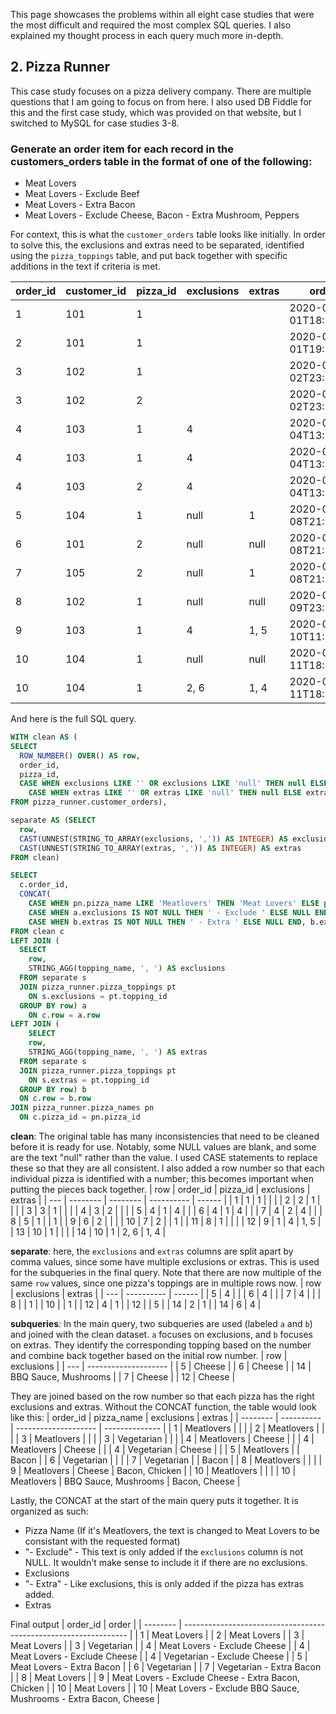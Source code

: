 This page showcases the problems within all eight case studies that were the most difficult and required the most complex SQL queries. I also explained my thought process in each query much more in-depth.

## 2. Pizza Runner

This case study focuses on a pizza delivery company. There are multiple questions that I am going to focus on from here. I also used DB Fiddle for this and the first case study, which was provided on that website, but I switched to MySQL for case studies 3-8.

### Generate an order item for each record in the customers_orders table in the format of one of the following:
- Meat Lovers
- Meat Lovers - Exclude Beef
- Meat Lovers - Extra Bacon
- Meat Lovers - Exclude Cheese, Bacon - Extra Mushroom, Peppers

For context, this is what the `customer_orders` table looks like initially. In order to solve this, the exclusions and extras need to be separated, identified using the `pizza_toppings` table, and put back together with specific additions in the text if criteria is met.

| order_id | customer_id | pizza_id | exclusions | extras | order_time               |
| -------- | ----------- | -------- | ---------- | ------ | ------------------------ |
| 1        | 101         | 1        |            |        | 2020-01-01T18:05:02.000Z |
| 2        | 101         | 1        |            |        | 2020-01-01T19:00:52.000Z |
| 3        | 102         | 1        |            |        | 2020-01-02T23:51:23.000Z |
| 3        | 102         | 2        |            |        | 2020-01-02T23:51:23.000Z |
| 4        | 103         | 1        | 4          |        | 2020-01-04T13:23:46.000Z |
| 4        | 103         | 1        | 4          |        | 2020-01-04T13:23:46.000Z |
| 4        | 103         | 2        | 4          |        | 2020-01-04T13:23:46.000Z |
| 5        | 104         | 1        | null       | 1      | 2020-01-08T21:00:29.000Z |
| 6        | 101         | 2        | null       | null   | 2020-01-08T21:03:13.000Z |
| 7        | 105         | 2        | null       | 1      | 2020-01-08T21:20:29.000Z |
| 8        | 102         | 1        | null       | null   | 2020-01-09T23:54:33.000Z |
| 9        | 103         | 1        | 4          | 1, 5   | 2020-01-10T11:22:59.000Z |
| 10       | 104         | 1        | null       | null   | 2020-01-11T18:34:49.000Z |
| 10       | 104         | 1        | 2, 6       | 1, 4   | 2020-01-11T18:34:49.000Z |

And here is the full SQL query.
```sql
WITH clean AS (
SELECT
  ROW_NUMBER() OVER() AS row,
  order_id,
  pizza_id,
  CASE WHEN exclusions LIKE '' OR exclusions LIKE 'null' THEN null ELSE exclusions END AS exclusions,
    CASE WHEN extras LIKE '' OR extras LIKE 'null' THEN null ELSE extras END AS extras
FROM pizza_runner.customer_orders),

separate AS (SELECT
  row,
  CAST(UNNEST(STRING_TO_ARRAY(exclusions, ',')) AS INTEGER) AS exclusions,
  CAST(UNNEST(STRING_TO_ARRAY(extras, ',')) AS INTEGER) AS extras
FROM clean)

SELECT
  c.order_id,
  CONCAT(
    CASE WHEN pn.pizza_name LIKE 'Meatlovers' THEN 'Meat Lovers' ELSE pn.pizza_name END,
    CASE WHEN a.exclusions IS NOT NULL THEN ' - Exclude ' ELSE NULL END, a.exclusions,
    CASE WHEN b.extras IS NOT NULL THEN ' - Extra ' ELSE NULL END, b.extras) AS order
FROM clean c
LEFT JOIN (
  SELECT
    row,
    STRING_AGG(topping_name, ', ') AS exclusions
  FROM separate s
  JOIN pizza_runner.pizza_toppings pt
    ON s.exclusions = pt.topping_id
  GROUP BY row) a
    ON c.row = a.row
LEFT JOIN (
    SELECT
    row,
    STRING_AGG(topping_name, ', ') AS extras
  FROM separate s
  JOIN pizza_runner.pizza_toppings pt
    ON s.extras = pt.topping_id
  GROUP BY row) b
  ON c.row = b.row
JOIN pizza_runner.pizza_names pn
  ON c.pizza_id = pn.pizza_id
```
**clean**: The original table has many inconsistencies that need to be cleaned before it is ready for use. Notably, some NULL values are blank, and some are the text "null" rather than the value. I used CASE statements to replace these so that they are all consistent. I also added a row number so that each individual pizza is identified with a number; this becomes important when putting the pieces back together.
| row | order_id | pizza_id | exclusions | extras |
| --- | -------- | -------- | ---------- | ------ |
| 1   | 1        | 1        |            |        |
| 2   | 2        | 1        |            |        |
| 3   | 3        | 1        |            |        |
| 4   | 3        | 2        |            |        |
| 5   | 4        | 1        | 4          |        |
| 6   | 4        | 1        | 4          |        |
| 7   | 4        | 2        | 4          |        |
| 8   | 5        | 1        |            | 1      |
| 9   | 6        | 2        |            |        |
| 10  | 7        | 2        |            | 1      |
| 11  | 8        | 1        |            |        |
| 12  | 9        | 1        | 4          | 1, 5   |
| 13  | 10       | 1        |            |        |
| 14  | 10       | 1        | 2, 6       | 1, 4   |

**separate**: here, the `exclusions` and `extras` columns are split apart by comma values, since some have multiple exclusions or extras. This is used for the subqueries in the final query. Note that there are now multiple of the same `row` values, since one pizza's toppings are in multiple rows now.
| row | exclusions | extras |
| --- | ---------- | ------ |
| 5   | 4          |        |
| 6   | 4          |        |
| 7   | 4          |        |
| 8   |            | 1      |
| 10  |            | 1      |
| 12  | 4          | 1      |
| 12  |            | 5      |
| 14  | 2          | 1      |
| 14  | 6          | 4      |

**subqueries**: In the main query, two subqueries are used (labeled `a` and `b`) and joined with the clean dataset. `a` focuses on exclusions, and `b` focuses on extras. They identify the corresponding topping based on the number and combine back together based on the initial row number.
| row | exclusions           |
| --- | -------------------- |
| 5   | Cheese               |
| 6   | Cheese               |
| 14  | BBQ Sauce, Mushrooms |
| 7   | Cheese               |
| 12  | Cheese               |

They are joined based on the row number so that each pizza has the right exclusions and extras. Without the CONCAT function, the table would look like this:
| order_id | pizza_name | exclusions           | extras         |
| -------- | ---------- | -------------------- | -------------- |
| 1        | Meatlovers |                      |                |
| 2        | Meatlovers |                      |                |
| 3        | Meatlovers |                      |                |
| 3        | Vegetarian |                      |                |
| 4        | Meatlovers | Cheese               |                |
| 4        | Meatlovers | Cheese               |                |
| 4        | Vegetarian | Cheese               |                |
| 5        | Meatlovers |                      | Bacon          |
| 6        | Vegetarian |                      |                |
| 7        | Vegetarian |                      | Bacon          |
| 8        | Meatlovers |                      |                |
| 9        | Meatlovers | Cheese               | Bacon, Chicken |
| 10       | Meatlovers |                      |                |
| 10       | Meatlovers | BBQ Sauce, Mushrooms | Bacon, Cheese  |

Lastly, the CONCAT at the start of the main query puts it together. It is organized as such:
- Pizza Name (If it's Meatlovers, the text is changed to Meat Lovers to be consistant with the requested format)
- "- Exclude" - This text is only added if the `exclusions` column is not NULL. It wouldn't make sense to include it if there are no exclusions.
- Exclusions
- "- Extra" - Like exclusions, this is only added if the pizza has extras added.
- Extras

Final output
| order_id | order                                                            |
| -------- | ---------------------------------------------------------------- |
| 1        | Meat Lovers                                                      |
| 2        | Meat Lovers                                                      |
| 3        | Meat Lovers                                                      |
| 3        | Vegetarian                                                       |
| 4        | Meat Lovers - Exclude Cheese                                     |
| 4        | Meat Lovers - Exclude Cheese                                     |
| 4        | Vegetarian - Exclude Cheese                                      |
| 5        | Meat Lovers - Extra Bacon                                        |
| 6        | Vegetarian                                                       |
| 7        | Vegetarian - Extra Bacon                                         |
| 8        | Meat Lovers                                                      |
| 9        | Meat Lovers - Exclude Cheese - Extra Bacon, Chicken              |
| 10       | Meat Lovers                                                      |
| 10       | Meat Lovers - Exclude BBQ Sauce, Mushrooms - Extra Bacon, Cheese |
